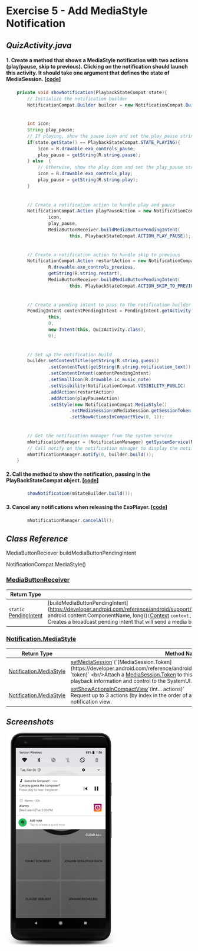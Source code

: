 # Exercise 5 - Add MediaStyle Notification


## _QuizActivity.java_

#### 1. Create a method that shows a MediaStyle notification with two actions (play/pause, skip to previous). Clicking on the notification should launch this activity. It should take one argument that defines the state of MediaSession. [[code][1]]
```java
    private void showNotification(PlaybackStateCompat state){
        // Initialize the notification builder
        NotificationCompat.Builder builder = new NotificationCompat.Builder(this);


        int icon;
        String play_pause;
        // If playing, show the pause icon and set the play_pause string to 'pause'
        if(state.getState() == PlaybackStateCompat.STATE_PLAYING){
            icon = R.drawable.exo_controls_pause;
            play_pause = getString(R.string.pause);
        } else  {
            // Otherwise, show the play icon and set the play_pause string to 'play'
            icon = R.drawable.exo_controls_play;
            play_pause = getString(R.string.play);
        }


        // Create a notification action to handle play and pause
        NotificationCompat.Action playPauseAction = new NotificationCompat.Action(
                icon,
                play_pause,
                MediaButtonReceiver.buildMediaButtonPendingIntent(
                        this, PlaybackStateCompat.ACTION_PLAY_PAUSE));


        // Create a notification action to handle skip to previous
        NotificationCompat.Action restartAction = new NotificationCompat.Action(
                R.drawable.exo_controls_previous,
                getString(R.string.restart),
                MediaButtonReceiver.buildMediaButtonPendingIntent(
                        this, PlaybackStateCompat.ACTION_SKIP_TO_PREVIOUS));


        // Create a pending intent to pass to the notification builder
        PendingIntent contentPendingIntent = PendingIntent.getActivity(
                this,
                0,
                new Intent(this, QuizActivity.class),
                0);


        // Set up the notification build
        builder.setContentTitle(getString(R.string.guess))
                .setContentText(getString(R.string.notification_text))
                .setContentIntent(contentPendingIntent)
                .setSmallIcon(R.drawable.ic_music_note)
                .setVisibility(NotificationCompat.VISIBILITY_PUBLIC)
                .addAction(restartAction)
                .addAction(playPauseAction)
                .setStyle(new NotificationCompat.MediaStyle()
                        .setMediaSession(mMediaSession.getSessionToken())
                        .setShowActionsInCompactView(0, 1));


        // Get the notification manager from the system service
        mNotificationManager = (NotificationManager) getSystemService(NOTIFICATION_SERVICE);
        // Call notify on the notification manager to display the notification
        mNotificationManager.notify(0, builder.build());
    }
```


#### 2. Call the method to show the notification, passing in the PlayBackStateCompat object. [[code][2]]
```java
        showNotification(mStateBuilder.build());
```


#### 3. Cancel any notifications when releasing the ExoPlayer. [[code][3]]

```java
        mNotificationManager.cancelAll();
```


## _Class Reference_
MediaButtonReciever
    buildMediaButtonPendingIntent

NotificationCompat.MediaStyle()

### [MediaButtonReceiver](https://developer.android.com/reference/android/support/v4/media/session/MediaButtonReceiver.html)

|Return Type  |Method Name  |
|-------------------------------------------------------------------------------------------------|------------------------------------------------------------------------------------------------------------------------------------------------------------------------------------------------------------------------------------------------------------------------------------------------------------------------------------------------------------------------------------------------------------------------------------------------------------------------------------------------------------------------------|
| `static` [PendingIntent](https://developer.android.com/reference/android/app/PendingIntent.html) | [buildMediaButtonPendingIntent](https://developer.android.com/reference/android/support/v4/media/session/MediaButtonReceiver.html#buildMediaButtonPendingIntent(android.content.Context, android.content.ComponentName, long))`(`[Context](https://developer.android.com/reference/android/content/Context.html) `context,` [ComponentName](https://developer.android.com/reference/android/content/ComponentName.html) `mbrComponent, long action)` <br/>Creates a broadcast pending intent that will send a media button event. |


### [Notification.MediaStyle](https://developer.android.com/reference/android/app/Notification.MediaStyle.html)

|Return Type   |Method Name   |
|-------------------------------------------------------------------------------------------------------------|--------------------------------------------------------------------------------------------------------------------------------------------------------------------------------------------------------------------------------------------------------------------------------------------------------------------------------------------------------------------------------------------------------------------------------------------------------------------------------------------------------|
| [Notification.MediaStyle](https://developer.android.com/reference/android/app/Notification.MediaStyle.html) | [setMediaSession](https://developer.android.com/reference/android/app/Notification.MediaStyle.html#setMediaSession(android.media.session.MediaSession.Token))`(`[MediaSession.Token](https://developer.android.com/reference/android/media/session/MediaSession.Token.html) `token)` <br/>Attach a [MediaSession.Token](https://developer.android.com/reference/android/media/session/MediaSession.Token.html) to this Notification to provide additional playback information and control to the SystemUI. |
| [Notification.MediaStyle](https://developer.android.com/reference/android/app/Notification.MediaStyle.html) | [setShowActionsInCompactView](https://developer.android.com/reference/android/app/Notification.MediaStyle.html#setShowActionsInCompactView(int...))`(int... actions)` <br/>Request up to 3 actions (by index in the order of addition) to be shown in the compact notification view.                                                                                                                                                                                                                        |


## _Screenshots_
<img src="screenshots/1.png" width="300">








[1]: https://github.com/aaroncrutchfield/AdvancedAndroid_ClassicalMusicQuiz/blob/7b8b049c779773253b715ebbceb9d1dd1b46bf10/app/src/main/java/com/example/android/classicalmusicquiz/QuizActivity.java#L194-L247
[2]: https://github.com/aaroncrutchfield/AdvancedAndroid_ClassicalMusicQuiz/blob/7b8b049c779773253b715ebbceb9d1dd1b46bf10/app/src/main/java/com/example/android/classicalmusicquiz/QuizActivity.java#L409
[3]: https://github.com/aaroncrutchfield/AdvancedAndroid_ClassicalMusicQuiz/blob/7b8b049c779773253b715ebbceb9d1dd1b46bf10/app/src/main/java/com/example/android/classicalmusicquiz/QuizActivity.java#L278
